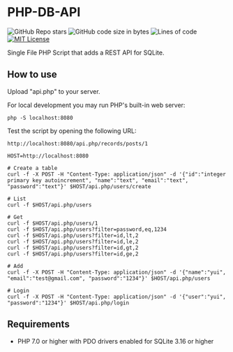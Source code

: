 # PHP-DB-API

![GitHub Repo stars](https://img.shields.io/github/stars/yui0/php-db-api?style=social)
![GitHub code size in bytes](https://img.shields.io/github/languages/code-size/yui0/php-db-api)
![Lines of code](https://img.shields.io/tokei/lines/github/yui0/php-db-api)
[![MIT License](https://img.shields.io/badge/license-MIT-blue.svg?style=flat)](LICENSE)

Single File PHP Script that adds a REST API for SQLite.

## How to use

Upload "api.php" to your server.

For local development you may run PHP's built-in web server:

```
php -S localhost:8080
```

Test the script by opening the following URL:

```
http://localhost:8080/api.php/records/posts/1
```

```
HOST=http://localhost:8080

# Create a table
curl -f -X POST -H "Content-Type: application/json" -d '{"id":"integer primary key autoincrement", "name":"text", "email":"text", "password":"text"}' $HOST/api.php/users/create

# List
curl -f $HOST/api.php/users

# Get
curl -f $HOST/api.php/users/1
curl -f $HOST/api.php/users?filter=password,eq,1234
curl -f $HOST/api.php/users?filter=id,lt,2
curl -f $HOST/api.php/users?filter=id,le,2
curl -f $HOST/api.php/users?filter=id,gt,2
curl -f $HOST/api.php/users?filter=id,ge,2

# Add
curl -f -X POST -H "Content-Type: application/json" -d '{"name":"yui", "email":"test@gmail.com", "password":"1234"}' $HOST/api.php/users

# Login
curl -f -X POST -H "Content-Type: application/json" -d '{"user":"yui", "password":"1234"}' $HOST/api.php/login
```

## Requirements

* PHP 7.0 or higher with PDO drivers enabled for SQLite 3.16 or higher


